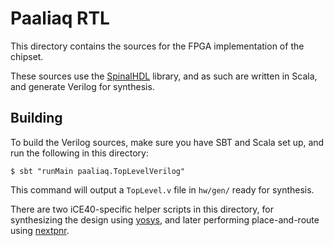 # Paaliaq RTL

This directory contains the sources for the FPGA implementation of the
chipset.

These sources use the [SpinalHDL](https://github.com/SpinalHDL/SpinalHDL)
library, and as such are written in Scala, and generate Verilog for synthesis.

## Building

To build the Verilog sources, make sure you have SBT and Scala set up,
and run the following in this directory:

```
$ sbt "runMain paaliaq.TopLevelVerilog"
```

This command will output a `TopLevel.v` file in `hw/gen/` ready for
synthesis.

There are two iCE40-specific helper scripts in this directory, for
synthesizing the design using [yosys](https://github.com/YosysHQ/yosys),
and later performing place-and-route using [nextpnr](https://github.com/YosysHQ/nextpnr).
